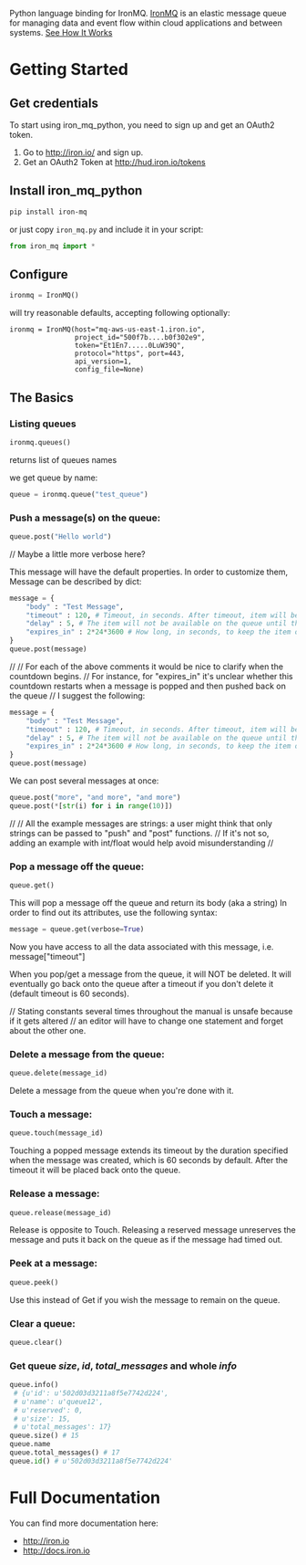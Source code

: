 Python language binding for IronMQ. [IronMQ](http://www.iron.io/products/mq) is an elastic message queue for managing data and event flow within cloud applications and between systems. [See How It Works](http://www.iron.io/products/mq/how)

# Getting Started

## Get credentials

To start using iron_mq_python, you need to sign up and get an OAuth2 token.

1. Go to http://iron.io/ and sign up.
2. Get an OAuth2 Token at http://hud.iron.io/tokens

## Install iron_mq_python

```sh
pip install iron-mq
```

or just copy `iron_mq.py` and include it in your script:

```python
from iron_mq import *
```

## Configure

```python
ironmq = IronMQ()
```

will try reasonable defaults, accepting following optionally:

```
ironmq = IronMQ(host="mq-aws-us-east-1.iron.io",
                project_id="500f7b....b0f302e9",
                token="Et1En7.....0LuW39Q",
                protocol="https", port=443,
                api_version=1,
                config_file=None)
```

## The Basics

### Listing queues

```python
ironmq.queues()
```
returns list of queues names

we get queue by name:
```python
queue = ironmq.queue("test_queue")
```

### **Push** a message(s) on the queue:

```python
queue.post("Hello world")
```
// Maybe a little more verbose here?

This message will have the default properties.
In order to customize them, Message can be described by dict:

```python
message = {
    "body" : "Test Message",
    "timeout" : 120, # Timeout, in seconds. After timeout, item will be placed back on queue. Defaults to 60.
    "delay" : 5, # The item will not be available on the queue until this many seconds have passed. Defaults to 0.
    "expires_in" : 2*24*3600 # How long, in seconds, to keep the item on the queue before it is deleted.
}
queue.post(message)
```

//
// For each of the above comments it would be nice to clarify when the countdown begins.
// For instance, for "expires_in" it's unclear whether this countdown restarts when a message is popped and then pushed back on the queue
// I suggest the following:


```python
message = {
    "body" : "Test Message",
    "timeout" : 120, # Timeout, in seconds. After timeout, item will be placed back on queue. Defaults to 60.
    "delay" : 5, # The item will not be available on the queue until this many seconds have passed since message being pushed. Defaults to 0.
    "expires_in" : 2*24*3600 # How long, in seconds, to keep the item on the queue before it is deleted. When a message is popped and then pushed back on the queue the countdown restarts.
}
queue.post(message)
```

We can post several messages at once:
```python
queue.post("more", "and more", "and more")
queue.post(*[str(i) for i in range(10)])
```

// 
// All the example messages are strings: a user might think that only strings can be passed to "push" and "post" functions.
// If it's not so, adding an example with int/float would help avoid misunderstanding
//

### **Pop** a message off the queue:
```python
queue.get()
```
This will pop a message off the queue and return its body (aka a string)
In order to find out its attributes, use the following syntax:

```python
message = queue.get(verbose=True)
```

Now you have access to all the data associated with this message, i.e. message["timeout"]

When you pop/get a message from the queue, it will NOT be deleted.
It will eventually go back onto the queue after a timeout if you don't delete it (default timeout is 60 seconds).

// Stating constants several times throughout the manual is unsafe because if it gets altered 
// an editor will have to change one statement and forget about the other one.

### **Delete** a message from the queue:
```python
queue.delete(message_id)
```
Delete a message from the queue when you're done with it.

### **Touch** a message:
```python
queue.touch(message_id)
```
Touching a popped message extends its timeout by the duration specified when the message was created, which is 60 seconds by default.
After the timeout it will be placed back onto the queue.

### **Release** a message:
```python
queue.release(message_id)
```
Release is opposite to Touch.
Releasing a reserved message unreserves the message and puts it back on the queue as if the message had timed out.

### **Peek** at a message:
```python
queue.peek()
```
Use this instead of Get if you wish the message to remain on the queue.


### **Clear** a queue:
```python
queue.clear()
```

### Get queue ***size***, ***id***, ***total_messages*** and whole ***info***
```python
queue.info()
 # {u'id': u'502d03d3211a8f5e7742d224',
 # u'name': u'queue12',
 # u'reserved': 0,
 # u'size': 15,
 # u'total_messages': 17}
queue.size() # 15
queue.name
queue.total_messages() # 17
queue.id() # u'502d03d3211a8f5e7742d224' 
```

# Full Documentation

You can find more documentation here:

* http://iron.io
* http://docs.iron.io
